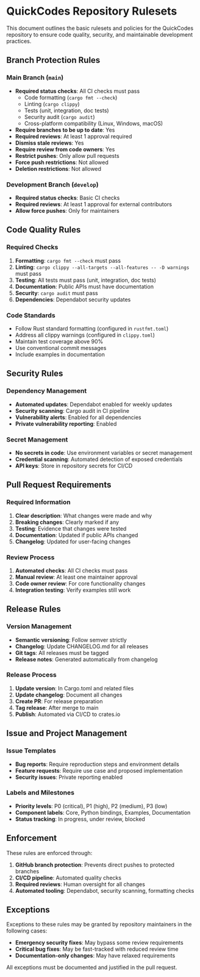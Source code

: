 # QuickCodes Repository Rulesets

This document outlines the basic rulesets and policies for the QuickCodes repository to ensure code quality, security, and maintainable development practices.

## Branch Protection Rules

### Main Branch (`main`)
- **Required status checks**: All CI checks must pass
  - Code formatting (`cargo fmt --check`)
  - Linting (`cargo clippy`)
  - Tests (unit, integration, doc tests)
  - Security audit (`cargo audit`)
  - Cross-platform compatibility (Linux, Windows, macOS)
- **Require branches to be up to date**: Yes
- **Required reviews**: At least 1 approval required
- **Dismiss stale reviews**: Yes
- **Require review from code owners**: Yes
- **Restrict pushes**: Only allow pull requests
- **Force push restrictions**: Not allowed
- **Deletion restrictions**: Not allowed

### Development Branch (`develop`)
- **Required status checks**: Basic CI checks
- **Required reviews**: At least 1 approval for external contributors
- **Allow force pushes**: Only for maintainers

## Code Quality Rules

### Required Checks
1. **Formatting**: `cargo fmt --check` must pass
2. **Linting**: `cargo clippy --all-targets --all-features -- -D warnings` must pass
3. **Testing**: All tests must pass (unit, integration, doc tests)
4. **Documentation**: Public APIs must have documentation
5. **Security**: `cargo audit` must pass
6. **Dependencies**: Dependabot security updates

### Code Standards
- Follow Rust standard formatting (configured in `rustfmt.toml`)
- Address all clippy warnings (configured in `clippy.toml`)
- Maintain test coverage above 90%
- Use conventional commit messages
- Include examples in documentation

## Security Rules

### Dependency Management
- **Automated updates**: Dependabot enabled for weekly updates
- **Security scanning**: Cargo audit in CI pipeline
- **Vulnerability alerts**: Enabled for all dependencies
- **Private vulnerability reporting**: Enabled

### Secret Management
- **No secrets in code**: Use environment variables or secret management
- **Credential scanning**: Automated detection of exposed credentials
- **API keys**: Store in repository secrets for CI/CD

## Pull Request Requirements

### Required Information
1. **Clear description**: What changes were made and why
2. **Breaking changes**: Clearly marked if any
3. **Testing**: Evidence that changes were tested
4. **Documentation**: Updated if public APIs changed
5. **Changelog**: Updated for user-facing changes

### Review Process
1. **Automated checks**: All CI checks must pass
2. **Manual review**: At least one maintainer approval
3. **Code owner review**: For core functionality changes
4. **Integration testing**: Verify examples still work

## Release Rules

### Version Management
- **Semantic versioning**: Follow semver strictly
- **Changelog**: Update CHANGELOG.md for all releases
- **Git tags**: All releases must be tagged
- **Release notes**: Generated automatically from changelog

### Release Process
1. **Update version**: In Cargo.toml and related files
2. **Update changelog**: Document all changes
3. **Create PR**: For release preparation
4. **Tag release**: After merge to main
5. **Publish**: Automated via CI/CD to crates.io

## Issue and Project Management

### Issue Templates
- **Bug reports**: Require reproduction steps and environment details
- **Feature requests**: Require use case and proposed implementation
- **Security issues**: Private reporting enabled

### Labels and Milestones
- **Priority levels**: P0 (critical), P1 (high), P2 (medium), P3 (low)
- **Component labels**: Core, Python bindings, Examples, Documentation
- **Status tracking**: In progress, under review, blocked

## Enforcement

These rules are enforced through:
1. **GitHub branch protection**: Prevents direct pushes to protected branches
2. **CI/CD pipeline**: Automated quality checks
3. **Required reviews**: Human oversight for all changes
4. **Automated tooling**: Dependabot, security scanning, formatting checks

## Exceptions

Exceptions to these rules may be granted by repository maintainers in the following cases:
- **Emergency security fixes**: May bypass some review requirements
- **Critical bug fixes**: May be fast-tracked with reduced review time
- **Documentation-only changes**: May have relaxed requirements

All exceptions must be documented and justified in the pull request.